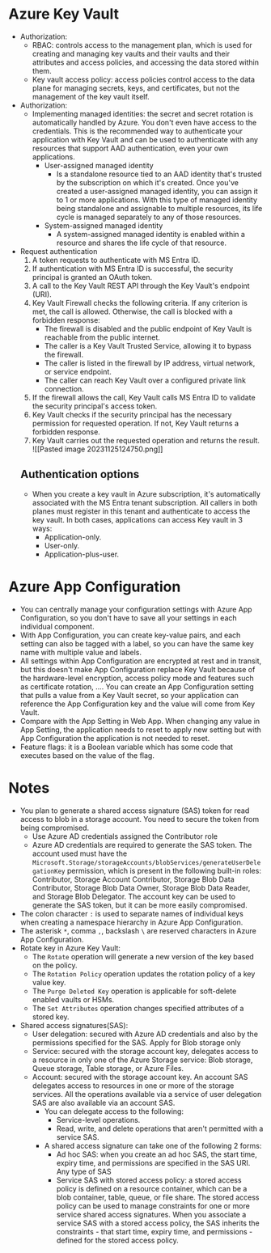 # Azure Key Vault
- Authorization:
	- RBAC: controls access to the management plan, which is used for creating and managing key vaults and their vaults and their attributes and access policies, and accessing the data stored within them.
	- Key vault access policy: access policies control access to the data plane for managing secrets, keys, and certificates, but not the management of the key vault itself.
- Authorization:
	- Implementing managed identities: the secret and secret rotation is automatically handled by Azure. You don't even have access to the credentials. This is the recommended way to authenticate your application with Key Vault and can be used to authenticate with any resources that support AAD authentication, even your own applications.
		- User-assigned managed identity
			- Is a standalone resource tied to an AAD identity that's trusted by the subscription on which it's created. Once you've created a user-assigned managed identity, you can assign it to 1 or more applications. With this type of managed identity being standalone and assignable to multiple resources, its life cycle is managed separately to any of those resources.
		- System-assigned managed identity
			- A system-assigned managed identity is enabled within a resource and shares the life cycle of that resource.
- Request authentication
	1. A token requests to authenticate with MS Entra ID.
	2. If authentication with MS Entra ID is successful, the security principal is granted an OAuth token.
	3. A call to the Key Vault REST API through the Key Vault's endpoint (URI).
	4. Key Vault Firewall checks the following criteria. If any criterion is met, the call is allowed. Otherwise, the call is blocked with a forbidden response:
		- The firewall is disabled and the public endpoint of Key Vault is reachable from the public internet.
		- The caller is a Key Vault Trusted Service, allowing it to bypass the firewall.
		- The caller is listed in the firewall by IP address, virtual network, or service endpoint.
		- The caller can reach Key Vault over a configured private link connection.
	 5. If the firewall allows the call, Key Vault calls MS Entra ID to validate the security principal's access token.
	 6. Key Vault checks if the security principal has the necessary permission for requested operation. If not, Key Vault returns a forbidden response.
	 7. Key Vault carries out the requested operation and returns the result.
  ![[Pasted image 20231125124750.png]]
  ## Authentication options
  - When you create a key vault in Azure subscription, it's automatically associated with the MS Entra tenant subscription. All callers in both planes must register in this tenant and authenticate to access the key vault. In both cases, applications can access Key vault in 3 ways:
	  - Application-only.
	  - User-only.
	  - Application-plus-user.
# Azure App Configuration
- You can centrally manage your configuration settings with Azure App Configuration, so you don't have to save all your settings in each individual component.
- With App Configuration, you can create key-value pairs, and each setting can also be tagged with a label, so you can have the same key name with multiple value and labels.
- All settings within App Configuration are encrypted at rest and in transit, but this doesn't make App Configuration replace Key Vault because of the hardware-level encryption, access policy mode and features such as certificate rotation, .... You can create an App Configuration setting that pulls a value from a Key Vault secret, so your application can reference the App Configuration key and the value will come from Key Vault.
- Compare with the App Setting in Web App. When changing any value in App Setting, the application needs to reset to apply new setting but with App Configuration the application is not needed to reset.
- Feature flags: it is a Boolean variable which has some code that executes based on the value of the flag.
# Notes
- You plan to generate a shared access signature (SAS) token for read access to blob in a storage account. You need to secure the token from being compromised.
	- Use Azure AD credentials assigned the Contributor role
	- Azure AD credentials are required to generate the SAS token. The account used must have the `Microsoft.Storage/storageAccounts/blobServices/generateUserDelegationKey` permission, which is present in the following built-in roles: Contributor, Storage Account Contributor, Storage Blob Data Contributor, Storage Blob Data Owner, Storage Blob Data Reader, and Storage Blob Delegator. The account key can be used to generate the SAS token, but it can be more easily compromised.
- The colon character `:` is used to separate names of individual keys when creating a namespace hierarchy in Azure App Configuration.
- The asterisk `*`, comma `,`, backslash `\` are reserved characters in Azure App Configuration.
- Rotate key in Azure Key Vault:
	- The `Rotate` operation will generate a new version of the key based on the policy.
	- The `Rotation Policy` operation updates the rotation policy of a key value key.
	- The `Purge Deleted Key` operation is applicable for soft-delete enabled vaults or HSMs.
	- The `Set Attributes` operation changes specified attributes of a stored key.
- Shared access signatures(SAS):
	- User delegation: secured with Azure AD credentials and also by the permissions specified for the SAS. Apply for Blob storage only
	- Service: secured with the storage account key, delegates access to a resource in only one of the Azure Storage service: Blob storage, Queue storage, Table storage, or Azure Files.
	- Account: secured with the storage account key. An account SAS delegates access to resources in one or more of the storage services. All the operations available via a service of user delegation SAS are also available via an account SAS.
		- You can delegate access to the following:
			- Service-level operations.
			- Read, write, and delete operations that aren't permitted with a service SAS.
		- A shared access signature can take one of the following 2 forms:
			- Ad hoc SAS: when you create an ad hoc SAS, the start time, expiry time, and permissions are specified in the SAS URI. Any type of SAS 
			- Service SAS with stored access policy: a stored access policy is defined on a resource container, which can be a blob container, table, queue, or file share. The stored access policy can be used to manage constraints for one or more service shared access signatures. When you associate a service SAS with a stored access policy, the SAS inherits the constraints - that start time, expiry time, and permissions - defined for the stored access policy.
